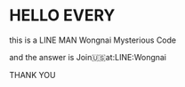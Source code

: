 # HELLO EVERY 
this is a  LINE MAN Wongnai Mysterious Code 


and the answer is Join:us:at:LINE:Wongnai 

THANK YOU

